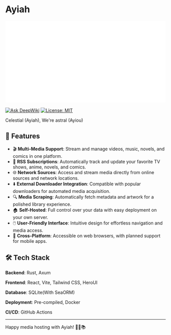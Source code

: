 # Ayiah

<html>
    <body>
        <img src="assets/logo.svg" alt="Ayiah Logo" width="768" height="256">
    </body>
</html>

[![Ask DeepWiki](https://deepwiki.com/badge.svg)](https://deepwiki.com/nuomizi-fw/Ayiah)
[![License: MIT](https://img.shields.io/badge/License-MIT-yellow.svg)](https://opensource.org/licenses/MIT)

Celestial (Ayiah), We're astral (Ayiou)

## 🚀 Features

- 🎬 **Multi-Media Support**: Stream and manage videos, music, novels, and comics in one platform.
- 📡 **RSS Subscriptions**: Automatically track and update your favorite TV shows, anime, novels, and comics.
- 🌐 **Network Sources**: Access and stream media directly from online sources and network locations.
- ⬇️ **External Downloader Integration**: Compatible with popular downloaders for automated media acquisition.
- 🔍 **Media Scraping**: Automatically fetch metadata and artwork for a polished library experience.
- 🏠 **Self-Hosted**: Full control over your data with easy deployment on your own server.
- 🖱️ **User-Friendly Interface**: Intuitive design for effortless navigation and media access.
- 📱 **Cross-Platform**: Accessible on web browsers, with planned support for mobile apps.

## 🛠 Tech Stack

**Backend**: Rust, Axum

**Frontend**: React, Vite, Tailwind CSS, HeroUI

**Database**: SQLite(With SeaORM)

**Deployment**: Pre-compiled, Docker

**CI/CD**: GitHub Actions

---

Happy media hosting with Ayiah! 🎥🎵📚
